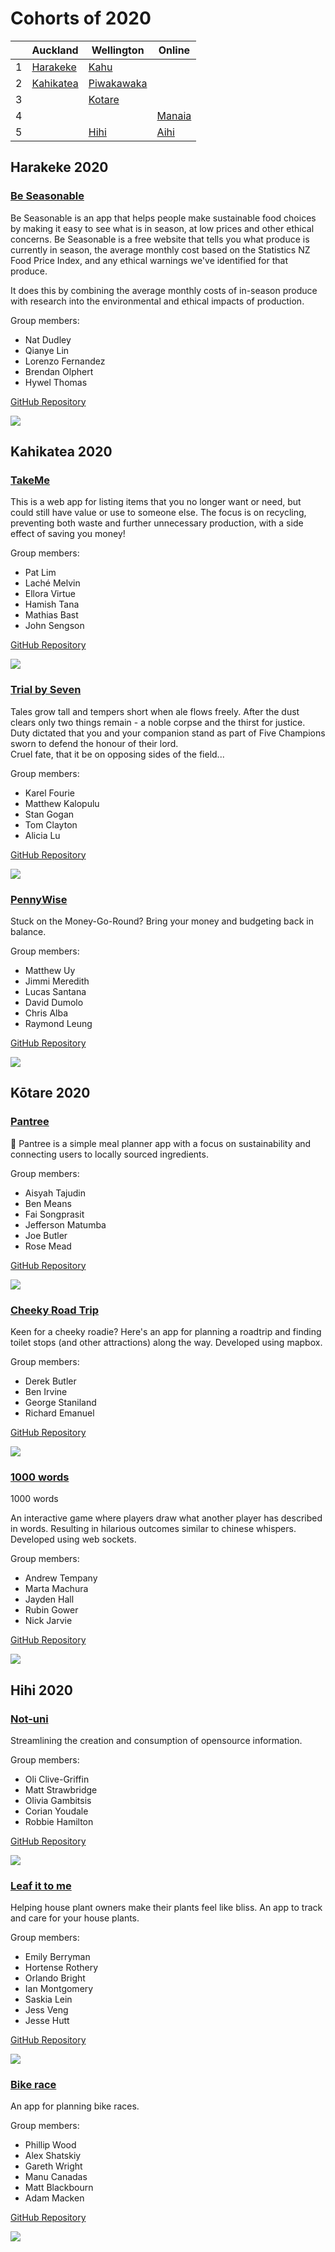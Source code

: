 # Cohorts of 2020

| | Auckland | Wellington | Online |
|---|---|---|---|
| 1    | [Harakeke](#harakeke-2020)   | [Kahu](#kahu-2019)             |  |
| 2    | [Kahikatea](#kahikatea-2020) | [Piwakawaka](#piwakawaka-2020) |  |
| 3    | <!--[Matai](#matai-2020) -->  | [Kotare](#kōtare-2020)         |  |
| 4    | <!--[Pohutukawa](#pohutukawa-2020)--> |<!--[Roa](#roa-2020)--> | [Manaia](#manaia-2020) |
| 5    | <!--[Horoeka](#horoeka-2020) -->    | [Hihi](#hihi-2020)       | [Aihi](#aihi-2020)  |

Harakeke 2020
-----------

### [Be Seasonable](https://beseasonable.com/)

Be Seasonable is an app that helps people make sustainable food choices by making it easy to see what is in season, at low prices and other ethical concerns. Be Seasonable is a free website that tells you what produce is currently in season, the average monthly cost based on the Statistics NZ Food Price Index, and any ethical warnings we've identified for that produce.

It does this by combining the average monthly costs of in-season produce with research into the environmental and ethical impacts of production.

Group members:
* Nat Dudley
* Qianye Lin
* Lorenzo Fernandez
* Brendan Olphert
* Hywel Thomas

[GitHub Repository](https://github.com/harakeke-2020/Final-Project-Be-Seasonable)

![](images/2020/be-seasonable.png)



<!-- 
Kahu 2020
--------- -->



Kahikatea 2020
---------

### [TakeMe](https://take-me-nz.herokuapp.com)

This is a web app for listing items that you no longer want or need, but could still have value or use to someone else. The focus is on recycling, preventing both waste and further unnecessary production, with a side effect of saving you money!

Group members:
* Pat Lim
* Laché Melvin
* Ellora Virtue
* Hamish Tana
* Mathias Bast
* John Sengson

[GitHub Repository](https://github.com/kahikatea-2020/take-me)

![](images/2020/take-me.png)


### [Trial by Seven](https://the-name-of-the-game.herokuapp.com/)

Tales grow tall and tempers short when ale flows freely. After the dust clears only two things remain - a noble corpse and the thirst for justice.\
Duty dictated that you and your companion stand as part of Five Champions sworn to defend the honour of their lord.\
Cruel fate, that it be on opposing sides of the field...

Group members:
* Karel Fourie
* Matthew Kalopulu
* Stan Gogan
* Tom Clayton
* Alicia Lu

[GitHub Repository](https://github.com/kahikatea-2020/The-Name-Of-The-Game)

![](images/2020/trial-by-seven.png)



### [PennyWise](https://pennywise-eda.herokuapp.com/#/)

Stuck on the Money-Go-Round? Bring your money and budgeting back in balance.

Group members:
* Matthew Uy
* Jimmi Meredith
* Lucas Santana
* David Dumolo
* Chris Alba
* Raymond Leung

[GitHub Repository](https://github.com/malyz01/pennyWise)

![](images/2020/pennywise.png)


<!-- 
Piwakawaka 2020
--------- -->

## Kōtare 2020

### [Pantree](https://pantree-app.herokuapp.com/)

🌱 Pantree is a simple meal planner app with a focus on sustainability and connecting users to locally sourced ingredients.

Group members:
* Aisyah Tajudin
* Ben Means
* Fai Songprasit
* Jefferson Matumba
* Joe Butler
* Rose Mead

[GitHub Repository](https://github.com/kotare-2020/Pantree)

![](images/2020/pantree.png)

### [Cheeky Road Trip]()

Keen for a cheeky roadie? Here's an app for planning a roadtrip and finding toilet stops (and other attractions) along the way. Developed using mapbox.

Group members:
* Derek Butler
* Ben Irvine
* George Staniland
* Richard Emanuel

[GitHub Repository](https://github.com/kotare-2020/Cheeky-Road-Trip)

![](images/2020/cheeky-road-trip.png)

### [1000 words](https://one-thousand-words-game.herokuapp.com/#/)

1000 words

An interactive game where players draw what another player has described in words. Resulting in hilarious outcomes similar to chinese whispers. Developed using web sockets.

Group members:
* Andrew Tempany
* Marta Machura
* Jayden Hall
* Rubin Gower
* Nick Jarvie

[GitHub Repository](https://github.com/kotare-2020/1000-words)

![](images/2020/1000-words.png)


## Hihi 2020

### [Not-uni](http://not-uni.herokuapp.com/)

Streamlining the creation and consumption of opensource information.

Group members:
* Oli Clive-Griffin
* Matt Strawbridge
* Olivia Gambitsis
* Corian Youdale
* Robbie Hamilton

[GitHub Repository](https://github.com/hihi-2020/Not-Uni)

![](images/2020/not-uni.png)


### [Leaf it to me](http://leaf-it-to-me.herokuapp.com/)

Helping house plant owners make their plants feel like bliss. An app to track and care for your house plants.

Group members:
* Emily Berryman
* Hortense Rothery
* Orlando Bright
* Ian Montgomery
* Saskia Lein
* Jess Veng
* Jesse Hutt

[GitHub Repository](https://github.com/hihi-2020/Leaf-it-to-me)

![](images/2020/leaf-it-to-me.png)

### [Bike race](http://bike-mates.herokuapp.com/)

An app for planning bike races.

Group members:
* Phillip Wood
* Alex Shatskiy
* Gareth Wright
* Manu Canadas
* Matt Blackbourn
* Adam Macken

[GitHub Repository](https://github.com/hihi-2020/bike-race)

![](images/2020/bike-race.png)
